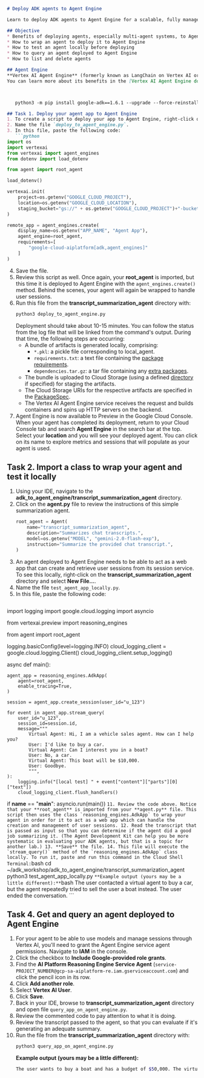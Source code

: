 ```markdown
# Deploy ADK agents to Agent Engine

Learn to deploy ADK agents to Agent Engine for a scalable, fully managed environment for your agentic workflows, so you can focus on the agents' logic while infrastructure is allocated and scaled for you.

## Objective
* Benefits of deploying agents, especially multi-agent systems, to Agent Engine
* How to wrap an agent to deploy it to Agent Engine
* How to test an agent locally before deploying
* How to query an agent deployed to Agent Engine
* How to list and delete agents

## Agent Engine
**Vertex AI Agent Engine** (formerly known as LangChain on Vertex AI or Vertex AI Reasoning Engine) is a fully managed Google Cloud service enabling developers to deploy, manage, and scale AI agents in production.
You can learn more about its benefits in the [Vertex AI Agent Engine documentation](https://cloud.google.com/vertex-ai/generative-ai/docs/agent-engine/overview).



   python3 -m pip install google-adk==1.6.1 --upgrade --force-reinstall

## Task 1. Deploy your agent app to Agent Engine
1. To create a script to deploy your app to Agent Engine, right-click on the **transcript_summarization_agent** directory and select **New File...**.
2. Name the file `deploy_to_agent_engine.py`.
3. In this file, paste the following code:
   ```python
import os
import vertexai
from vertexai import agent_engines
from dotenv import load_dotenv

from agent import root_agent

load_dotenv()

vertexai.init(
    project=os.getenv("GOOGLE_CLOUD_PROJECT"),
    location=os.getenv("GOOGLE_CLOUD_LOCATION"),
    staging_bucket="gs://" + os.getenv("GOOGLE_CLOUD_PROJECT")+"-bucket",
)

remote_app = agent_engines.create(
    display_name=os.getenv("APP_NAME", "Agent App"),
    agent_engine=root_agent,
    requirements=[
        "google-cloud-aiplatform[adk,agent_engines]"
    ]
)
   ```
4. Save the file.
5. Review this script as well. Once again, your **root_agent** is imported, but this time it is deployed to Agent Engine with the `agent_engines.create()` method. Behind the scenes, your agent will again be wrapped to handle user sessions.
6. Run this file from the **transcript_summarization_agent** directory with:
   ```bash
   python3 deploy_to_agent_engine.py
   ```
   Deployment should take about 10-15 minutes. You can follow the status from the log file that will be linked from the command's output. During that time, the following steps are occurring:
    * A bundle of artifacts is generated locally, comprising:
        * `*.pkl`: a pickle file corresponding to local_agent.
        * `requirements.txt`: a text file containing the [package requirements](https://cloud.google.com/vertex-ai/generative-ai/docs/agent-engine/deploy#package-requirements).
        * `dependencies.tar.gz`: a tar file containing any [extra packages](https://cloud.google.com/vertex-ai/generative-ai/docs/agent-engine/deploy#extra-packages).
    * The bundle is uploaded to Cloud Storage (using a defined [directory](https://cloud.google.com/vertex-ai/generative-ai/docs/agent-engine/deploy#gcs-directory) if specified) for staging the artifacts.
    * The Cloud Storage URIs for the respective artifacts are specified in the [PackageSpec](https://cloud.google.com/vertex-ai/generative-ai/docs/reference/rest/v1/projects.locations.reasoningEngines#PackageSpec).
    * The Vertex AI Agent Engine service receives the request and builds containers and spins up HTTP servers on the backend.
7. Agent Engine is now available to Preview in the Google Cloud Console. When your agent has completed its deployment, return to your Cloud Console tab and search **Agent Engine** in the search bar at the top. Select your **location** and you will see your deployed agent. You can click on its name to explore metrics and sessions that will populate as your agent is used.

## Task 2. Import a class to wrap your agent and test it locally
1. Using your IDE, navigate to the **adk_to_agent_engine/transcript_summarization_agent** directory.
2. Click on the **agent.py** file to review the instructions of this simple summarization agent.
   ```python
   root_agent = Agent(
       name="transcript_summarization_agent",
       description="Summarizes chat transcripts.",
       model=os.getenv("MODEL", "gemini-2.0-flash-exp"),
       instruction="Summarize the provided chat transcript.",
   )
   ```
8. An agent deployed to Agent Engine needs to be able to act as a web app that can create and retrieve user sessions from its session service. To see this locally, right-click on the **transcript_summarization_agent** directory and select **New File...**.
9. Name the file `test_agent_app_locally.py`.
10. In this file, paste the following code:
    ```python
import logging
import google.cloud.logging
import asyncio

from vertexai.preview import reasoning_engines

from agent import root_agent

logging.basicConfig(level=logging.INFO)
cloud_logging_client = google.cloud.logging.Client()
cloud_logging_client.setup_logging()

async def main():

    agent_app = reasoning_engines.AdkApp(
        agent=root_agent,
        enable_tracing=True,
    )

    session = agent_app.create_session(user_id="u_123")

    for event in agent_app.stream_query(
        user_id="u_123",
        session_id=session.id,
        message="""
            Virtual Agent: Hi, I am a vehicle sales agent. How can I help you?
            User: I'd like to buy a car.
            Virtual Agent: Can I interest you in a boat?
            User: No, a car.
            Virtual Agent: This boat will be $10,000.
            User: Goodbye.
            """,
    ):
        logging.info("[local test] " + event["content"]["parts"][0]["text"])
        cloud_logging_client.flush_handlers()

if __name__ == "__main__":
    asyncio.run(main())
    ```
11. Review the code above. Notice that your **root_agent** is imported from your **agent.py** file. This script then uses the class `reasoning_engines.AdkApp` to wrap your agent in order for it to act as a web app which can handle the creation and management of user sessions.
12. Read the transcript that is passed as input so that you can determine if the agent did a good job summarizing it. (The Agent Development Kit can help you be more systematic in evaluating your ADK agents, but that is a topic for another lab.)
13. **Save** the file.
14. This file will execute the `stream_query()` method of the `reasoning_engines.AdkApp` class locally. To run it, paste and run this command in the Cloud Shell Terminal:
    ```bash
    cd ~/adk_workshop/adk_to_agent_engine/transcript_summarization_agent
    python3 test_agent_app_locally.py
    ```
    **Example output (yours may be a little different):**
    ```bash
    The user contacted a virtual agent to buy a car, but the agent repeatedly tried to sell the user a boat instead. The user ended the conversation.
    ```

## Task 4. Get and query an agent deployed to Agent Engine
1. For your agent to be able to use models and manage sessions through Vertex AI, you'll need to grant the Agent Engine service agent permissions. Navigate to **IAM** in the console.
2. Click the checkbox to **Include Google-provided role grants**.
3. Find the **AI Platform Reasoning Engine Service Agent** (`service-PROJECT_NUMBER@gcp-sa-aiplatform-re.iam.gserviceaccount.com`) and click the pencil icon in its row.
4. Click **Add another role**.
5. Select **Vertex AI User**.
6. Click **Save**.
7. Back in your IDE, browse to **transcript_summarization_agent** directory and open file `query_app_on_agent_engine.py`.
11. Review the commented code to pay attention to what it is doing.
12. Review the transcript passed to the agent, so that you can evaluate if it's generating an adequate summary.
13. Run the file from the **transcript_summarization_agent** directory with:
    ```bash
    python3 query_app_on_agent_engine.py
    ```
    **Example output (yours may be a little different):**
    ```bash
    The user wants to buy a boat and has a budget of $50,000. The virtual agent confirmed that this budget is sufficient for a "very nice boat" and the user is ready to proceed with the purchase.
    ```